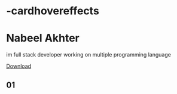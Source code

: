 # -cardhovereffects

<!DOCTYPE html>
<html lang="en">
  <head>
    <meta charset="UTF-8" />
    <meta http-equiv="X-UA-Compatible" content="IE=edge" />
    <meta name="viewport" content="width=device-width, initial-scale=1.0" />
    <title>Download My Resume</title>
    <link rel="stylesheet" href="style.css" />
  </head>
  <body>
    <div class="card">
      <div class="card_data card_content">
        <h1>Nabeel Akhter</h1>
        <p>
         im full stack developer working on multiple programming language 
        </p>
        <a
          href="https://docs.google.com/document/d/1rTOkEOD74IHh0BtZEZ31jlTRKmrUz9HF/edit?usp=sharing&ouid=116725689350270139662&rtpof=true&sd=true"
          target="_blank"
          >Download</a
        >
      </div>
      <div class="card_data card_number">
        <h2>01</h2>
      </div>
    </div>
  </body>
</html>
